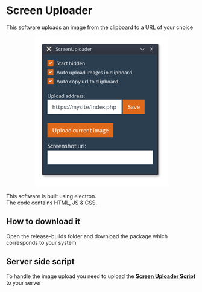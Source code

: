 # Screen Uploader  
  
This software uploads an image from the clipboard to a URL of your choice  
    
<p align="center">  
<img src="preview.png"/>  
</p>  
  
This software is built using electron.     
The code contains HTML, JS & CSS.  
  
## How to download it  
Open the release-builds folder and download the package which corresponds to your system  
  
## Server side script  
To handle the image upload you need to upload the [**Screen Uploader Script**](https://github.com/unlocomqx/screen-uploader-script) to your server
